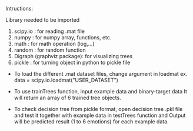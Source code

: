 Intructions:

Library needed to be imported
1. scipy.io : for reading .mat file
2. numpy : for numpy array, functions, etc.
3. math : for math operation (log,...)
4. random : for random function  
5. Digraph (graphviz package): for visualizing trees
6. pickle : for turning object in python to pickle file

- To load the different .mat dataset files, change argument in loadmat
ex.
      data = scipy.io.loadmat("USER_DATASET")

<!-- - To use example data and binary target data, place data into different variable
  (indicated by Python dictionary key since our data becomes Numpy array)
ex.
      example_data = np.array(data[EXAMPLE_KEY])
      binary_target_data = np.array(data[BINARY_KEY])

- To train data, use trainTrees function
   Function: trainTrees( NUMBER_OF_EMOTION, EXAMPLE_DATA, BINARY_TARGET_DATA, LOCATION_SPLIT_VALUE)
   Return= an array of 6 trained tree objects
            [ Tree_emotion_1, Tree_emotion_2,....,Tree_emotion_6]
ex.  trainTrees(6, EXAMPLE_DATA, BINARY_TARGET_DATA, 1) -->

- To use trainTrees function, input example data and binary-target data
  It will return an array of 6 trained tree objects.

- To check decision tree from pickle format, open decision tree .pkl file
    and test it together with example data in testTrees function
  and Output will be predicted result (1 to 6 emotions) for each example data. 
